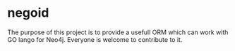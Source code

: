 negoid
======

The purpose of this project is to provide a usefull ORM which can work with GO lango for Neo4j.
Everyone is welcome to contribute to it.
